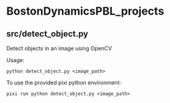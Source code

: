 # BostonDynamicsPBL_projects

## src/detect_object.py

Detect objects in an image using OpenCV

Usage:

```console
python detect_object.py <image_path>
```

To use the provided pixi python environment:

```console
pixi run python detect_object.py <image_path>
```
